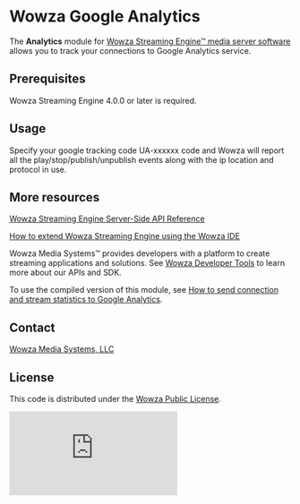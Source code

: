 # Wowza Google Analytics 
The **Analytics** module for [Wowza Streaming Engine™ media server software](https://www.wowza.com/products/streaming-engine) allows you to track your connections to Google Analytics service.

## Prerequisites
Wowza Streaming Engine 4.0.0 or later is required.

## Usage
Specify your google tracking code UA-xxxxxx code and Wowza will report all the play/stop/publish/unpublish events along with the ip location and protocol in use.

## More resources
[Wowza Streaming Engine Server-Side API Reference](https://www.wowza.com/resources/WowzaStreamingEngine_ServerSideAPI.pdf)

[How to extend Wowza Streaming Engine using the Wowza IDE](https://www.wowza.com/forums/content.php?759-How-to-extend-Wowza-Streaming-Engine-using-the-Wowza-IDE)

Wowza Media Systems™ provides developers with a platform to create streaming applications and solutions. See [Wowza Developer Tools](https://www.wowza.com/resources/developers) to learn more about our APIs and SDK.

To use the compiled version of this module, see [How to send connection and stream statistics to Google Analytics](https://www.wowza.com/forums/content.php?672-How-to-send-connection-and-stream-statistics-to-Google-Analytics-(ModuleAnalytics)).

## Contact
[Wowza Media Systems, LLC](https://www.wowza.com/contact)

## License
This code is distributed under the [Wowza Public License](https://github.com/WowzaMediaSystems/wse-plugin-analytics/blob/master/LICENSE.txt).

![alt tag](http://wowzalogs.com/stats/githubimage.php?plugin=wse-plugin-analytics)
